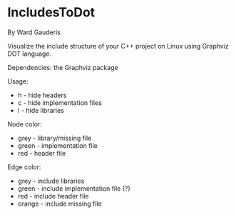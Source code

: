 # IncludesToDot

By Ward Gauderis

Visualize the include structure of your C++ project on Linux using Graphviz DOT language.

Dependencies: the Graphviz package

Usage:        
- h - hide headers
- c - hide implementation files
- l - hide libraries

Node color:   
- grey - library/missing file
- green - implementation file
- red - header file
              
Edge color:
- grey - include libraries
- green - include implementation file (?)
- red - include header file
- orange - include missing file
